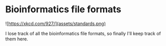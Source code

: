 # Bioinformatics file formats

![https://xkcd.com/927/](assets/standards.png)

I lose track of all the bioinformatics file formats, so finally I'll keep track of them here.
